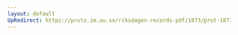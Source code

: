 ```yaml
---
layout: default
UpRedirect: https://pruto.im.uu.se/riksdagen-records-pdf/1873/prot-1873--ak--426/prot-1873--ak--426_030.pdf
---
```

